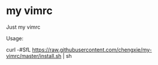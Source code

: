 # my vimrc
Just my vimrc

Usage:

curl -#SfL https://raw.githubusercontent.com/chengxie/my-vimrc/master/install.sh | sh
